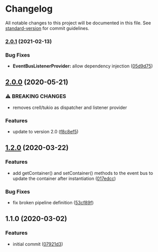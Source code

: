 # Changelog

All notable changes to this project will be documented in this file. See [standard-version](https://github.com/conventional-changelog/standard-version) for commit guidelines.

### [2.0.1](https://github.com/Neunerlei/event-bus-php/compare/v2.0.0...v2.0.1) (2021-02-13)


### Bug Fixes

* **EventBusListenerProvider:** allow dependency injection ([05d9d75](https://github.com/Neunerlei/event-bus-php/commit/05d9d75a25d1dd341cf61a5c812f33b885189597))

## [2.0.0](https://github.com/Neunerlei/event-bus-php/compare/v1.2.0...v2.0.0) (2020-05-21)


### ⚠ BREAKING CHANGES

* removes crell/tukio as dispatcher and listener provider

### Features

* update to version 2.0 ([f8c8ef5](https://github.com/Neunerlei/event-bus-php/commit/f8c8ef51db269c2f9546069574a24356930175e8))

## [1.2.0](https://github.com/Neunerlei/event-bus-php/compare/v1.1.0...v1.2.0) (2020-03-22)


### Features

* add getContainer() and setContainer() methods to the event bus to update the container after instantiation ([017edcc](https://github.com/Neunerlei/event-bus-php/commit/017edcc7663bc472b91686afd3c5006079f57430))


### Bug Fixes

* fix broken pipeline definition ([53cf89f](https://github.com/Neunerlei/event-bus-php/commit/53cf89f1891fee8742f120d91753582ae785fbc2))

## 1.1.0 (2020-03-02)


### Features

* initial commit ([07921d3](https://github.com/Neunerlei/event-bus-php/commit/07921d34c62af1089fd0cc77219caad38813f9fc))
